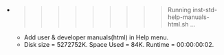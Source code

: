 * >>>>>>>>> Running inst-std-help-manuals-html.sh ...
  * Add user & developer manuals(html) in Help menu.
  * Disk size = 5272752K. Space Used = 84K. Runtime = 00:00:00:02.
